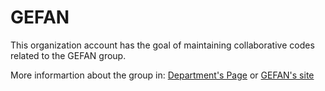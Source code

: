#  GEFAN

This organization account has the goal of maintaining collaborative codes related to the GEFAN group.

More informartion about the group in: [Department's Page](https://portal.ifi.unicamp.br/en/drcc/gefan) or [GEFAN's site](https://sites.ifi.unicamp.br/gefan/)
